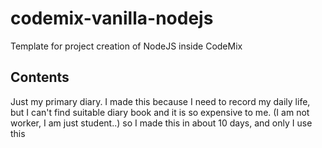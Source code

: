 # codemix-vanilla-nodejs
Template for project creation of NodeJS inside CodeMix

## Contents

Just my primary diary.
I made this because I need to record my daily life,
but I can't find suitable diary book and it is so expensive to me. (I am not worker, I am just student..)
so I made this in about 10 days, and only I use this